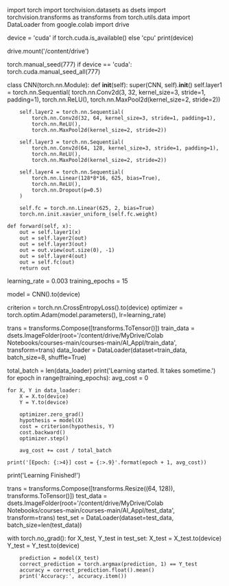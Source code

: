 import torch
import torchvision.datasets as dsets
import torchvision.transforms as transforms
from torch.utils.data import DataLoader
from google.colab import drive

device = 'cuda' if torch.cuda.is_available() else 'cpu'
print(device)

drive.mount('/content/drive')

torch.manual_seed(777)
if device == 'cuda':
    torch.cuda.manual_seed_all(777)

class CNN(torch.nn.Module):
    def __init__(self):
        super(CNN, self).__init__()
        self.layer1 = torch.nn.Sequential(
            torch.nn.Conv2d(3, 32, kernel_size=3, stride=1, padding=1),
            torch.nn.ReLU(),
            torch.nn.MaxPool2d(kernel_size=2, stride=2))

        self.layer2 = torch.nn.Sequential(
            torch.nn.Conv2d(32, 64, kernel_size=3, stride=1, padding=1),
            torch.nn.ReLU(),
            torch.nn.MaxPool2d(kernel_size=2, stride=2))

        self.layer3 = torch.nn.Sequential(
            torch.nn.Conv2d(64, 128, kernel_size=3, stride=1, padding=1),
            torch.nn.ReLU(),
            torch.nn.MaxPool2d(kernel_size=2, stride=2))

        self.layer4 = torch.nn.Sequential(
            torch.nn.Linear(128*8*16, 625, bias=True),
            torch.nn.ReLU(),
            torch.nn.Dropout(p=0.5)
        )

        self.fc = torch.nn.Linear(625, 2, bias=True)
        torch.nn.init.xavier_uniform_(self.fc.weight)

    def forward(self, x):
        out = self.layer1(x)
        out = self.layer2(out)
        out = self.layer3(out)
        out = out.view(out.size(0), -1)
        out = self.layer4(out)
        out = self.fc(out)
        return out

learning_rate = 0.003
training_epochs = 15

model = CNN().to(device)

criterion = torch.nn.CrossEntropyLoss().to(device)
optimizer = torch.optim.Adam(model.parameters(), lr=learning_rate)

trans = transforms.Compose([transforms.ToTensor()])
train_data = dsets.ImageFolder(root='/content/drive/MyDrive/Colab Notebooks/courses-main/courses-main/AI_Appl/train_data', transform=trans)
data_loader = DataLoader(dataset=train_data, batch_size=8, shuffle=True)

total_batch = len(data_loader)
print('Learning started. It takes sometime.')
for epoch in range(training_epochs):
    avg_cost = 0

    for X, Y in data_loader:
        X = X.to(device)
        Y = Y.to(device)

        optimizer.zero_grad()
        hypothesis = model(X)
        cost = criterion(hypothesis, Y)
        cost.backward()
        optimizer.step()

        avg_cost += cost / total_batch

    print('[Epoch: {:>4}] cost = {:>.9}'.format(epoch + 1, avg_cost))

print('Learning Finished!')

trans = transforms.Compose([transforms.Resize((64, 128)), transforms.ToTensor()])
test_data = dsets.ImageFolder(root='/content/drive/MyDrive/Colab Notebooks/courses-main/courses-main/AI_Appl/test_data', transform=trans)
test_set = DataLoader(dataset=test_data, batch_size=len(test_data))

with torch.no_grad():
    for X_test, Y_test in test_set:
        X_test = X_test.to(device)
        Y_test = Y_test.to(device)

        prediction = model(X_test)
        correct_prediction = torch.argmax(prediction, 1) == Y_test
        accuracy = correct_prediction.float().mean()
        print('Accuracy:', accuracy.item())
